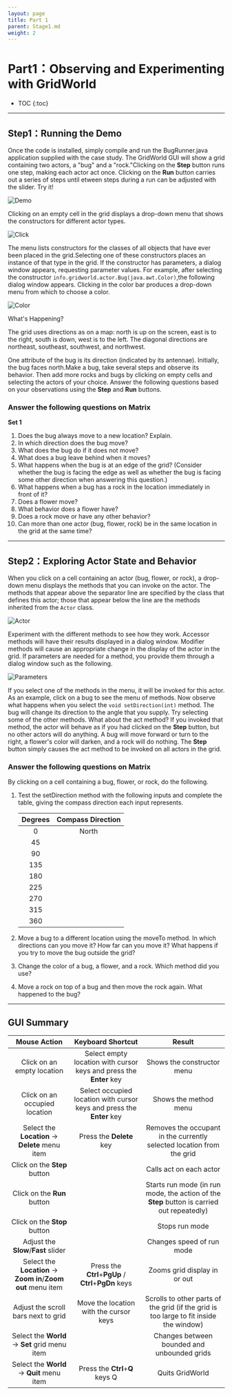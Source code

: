 ```yaml
---
layout: page
title: Part 1
parent: Stage1.md
weight: 2
---
```


# Part1：Observing and Experimenting with GridWorld

* TOC
{:toc}


---


## Step1：Running the Demo

Once the code is installed, simply compile and run the BugRunner.java application supplied with the case study. The GridWorld GUI will show a grid containing two actors, a "bug" and a "rock."Clicking on the **Step** button runs one step, making each actor act once. Clicking on the **Run** button carries out a series of steps until etween steps during a run can be adjusted with the slider. Try it!

![Demo](./images/part1-demo.jpg)

Clicking on an empty cell in the grid displays a drop-down menu that shows the constructors for different actor types.

![Click](./images/part1-click.jpg)

The menu lists constructors for the classes of all objects that have ever been placed in the grid.Selecting one of these constructors places an instance of that type in the grid. If the constructor has parameters, a dialog window appears, requesting parameter values. For example, after selecting the constructor `info.gridworld.actor.Bug(java.awt.Color)`,the following dialog window appears. Clicking in the color bar produces a drop-down menu from which to choose a color.

![Color](./images/part1-color.jpg)

What's Happening?

The grid uses directions as on a map: north is up on the screen, east is to the right, south is down, west is to the left. The diagonal directions are northeast, southeast, southwest, and northwest.

One attribute of the bug is its direction (indicated by its antennae). Initially, the bug faces north.Make a bug, take several steps and observe its behavior. Then add more rocks and bugs by clicking on empty cells and selecting the actors of your choice. Answer the following questions based on your observations using the **Step** and **Run** buttons.

### **Answer the following questions on Matrix**

**Set 1**

 01. Does the bug always move to a new location? Explain.
 02. In which direction does the bug move?
 03. What does the bug do if it does not move?
 04. What does a bug leave behind when it moves?
 05. What happens when the bug is at an edge of the grid? (Consider whether the bug is facing the edge as well as whether the bug is facing some other direction when answering this question.)
 06. What happens when a bug has a rock in the location immediately in front of it?
 07. Does a flower move?
 08. What behavior does a flower have?
 09. Does a rock move or have any other behavior?
 10. Can more than one actor (bug, flower, rock) be in the same location in the grid at the same time?


----------


## Step2：Exploring Actor State and Behavior

When you click on a cell containing an actor (bug, flower, or rock), a drop-down menu displays the methods that you can invoke on the actor. The methods that appear above the separator line are specified by the class that defines this actor; those that appear below the line are the methods inherited from the `Actor` class.

![Actor](./images/part1-actor.jpg)

Experiment with the different methods to see how they work. Accessor methods will have their results displayed in a dialog window. Modifier methods will cause an appropriate change in the display of the actor in the grid. If parameters are needed for a method, you provide them through a dialog window such as the following.

![Parameters](./images/part1-parameters.jpg)

If you select one of the methods in the menu, it will be invoked for this actor. As an example, click on a bug to see the menu of methods. Now observe what happens when you select the `void setDirection(int)` method. The bug will change its direction to the angle that you supply. Try selecting some of the other methods. What about the act method? If you invoked that method, the actor will behave as if you had clicked on the **Step** button, but no other actors will do anything. A bug will move forward or turn to the right, a flower's color will darken, and a rock will do nothing. The **Step** button simply causes the act method to be invoked on all actors in the grid.


### **Answer the following questions on Matrix**

By clicking on a cell containing a bug, flower, or rock, do the following.

 1. Test the setDirection method with the following inputs and complete the table, giving the compass direction each input represents.

    | Degrees | Compass Direction |
    | :----: | :----: |
    | 0 | North |
    | 45 |  |
    | 90 |  |
    | 135 |  |
    | 180 |  |
    | 225 |  |
    | 270 |  |
    | 315 |  |
    | 360 |  |

 2. Move a bug to a different location using the moveTo method. In which directions can you move it? How far can you move it? What happens if you try to move the bug outside the grid?
 3. Change the color of a bug, a flower, and a rock. Which method did you use?
 4. Move a rock on top of a bug and then move the rock again. What happened to the bug?


----------


## GUI Summary

| **Mouse Action** | **Keyboard Shortcut** | **Result** |
| :----: | :----: | :----: |
| Click on an empty location | Select empty location with cursor keys and press the **Enter** key | Shows the constructor menu |
| Click on an occupied location | Select occupied location with cursor keys and press the **Enter** key | Shows the method menu |
| Select the **Location** -\> **Delete** menu item | Press the **Delete** key | Removes the occupant in the currently selected location from the grid |
| Click on the **Step** button |  | Calls act on each actor |
| Click on the **Run** button |  | Starts run mode (in run mode, the action of the **Step** button is carried out repeatedly) |
| Click on the **Stop** button |  | Stops run mode |
| Adjust the **Slow**/**Fast** slider |  | Changes speed of run mode |
| Select the **Location** -\> **Zoom in**/**Zoom out** menu item | Press the **Ctrl**+**PgUp** / **Ctrl**+**PgDn** keys | Zooms grid display in or out |
| Adjust the scroll bars next to grid | Move the location with the cursor keys | Scrolls to other parts of the grid (if the grid is too large to fit inside the window) |
| Select the **World** -\> **Set** grid menu item |  | Changes between bounded and unbounded grids |
| Select the **World** -\> **Quit** menu item | Press the **Ctrl**+**Q** keys Q | Quits GridWorld |

